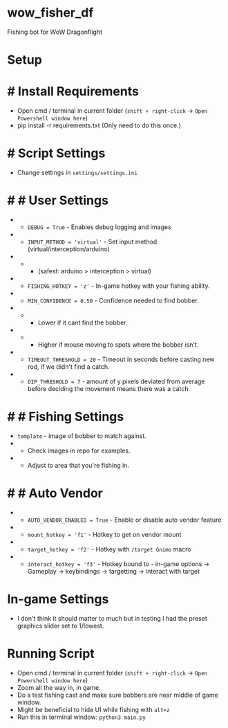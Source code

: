 # wow_fisher_df
Fishing bot for WoW Dragonflight


# Setup
# # Install Requirements
* Open cmd / terminal in current folder (`shift + right-click` -> `Open Powershell window here`)
* pip install -r requirements.txt (Only need to do this once.)

# # Script Settings
* Change settings in `settings/settings.ini`
# # # User Settings
* * `DEBUG = True` - Enables debug logging and images
* * `INPUT_METHOD = 'virtual'` - Set input method (virtual/interception/arduino) 
* * * (safest: arduino > interception > virtual)
* * `FISHING_HOTKEY = 'z'` - In-game hotkey with your fishing ability.
* * `MIN_CONFIDENCE = 0.50` - Confidence needed to find bobber. 
* * * Lower if it cant find the bobber.
* * * Higher if mouse moving to spots where the bobber isn't.
* * `TIMEOUT_THRESHOLD = 20`  - Timeout in seconds before casting new rod, if we didn't find a catch.
* * `DIP_THRESHOLD = 7`  - amount of y pixels deviated from average before deciding the movement means there was a catch.
# # # Fishing Settings
* `template` - image of bobber to match against. 
* * Check images in repo for examples.
* * Adjust to area that you're fishing in.
# # # Auto Vendor
* * `AUTO_VENDOR_ENABLED = True` - Enable or disable auto vendor feature
* * `mount_hotkey = 'f1'` - Hotkey to get on vendor mount
* * `target_hotkey = 'f2'` - Hotkey with `/target Gnimo` macro
* * `interact_hotkey = 'f3'` - Hotkey bound to - in-game options -> Gameplay -> keybindings -> targetting -> interact with target

# In-game Settings
* I don't think it should matter to much but in testing I had the preset graphics slider set to 1/lowest.

# Running Script
* Open cmd / terminal in current folder (`shift + right-click` -> `Open Powershell window here`)
* Zoom all the way in, in game.
* Do a test fishing cast and make sure bobbers are near middle of game window.
* Might be beneficial to hide UI while fishing with `alt+z`
* Run this in terminal window: `python3 main.py`
